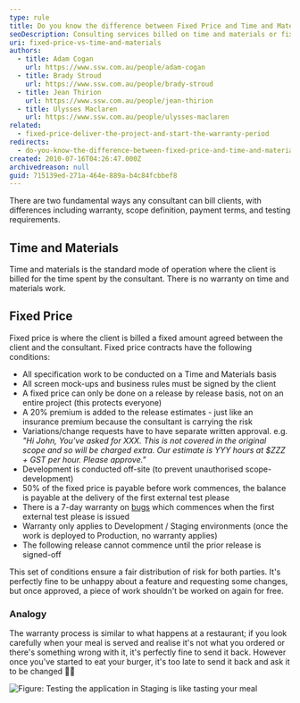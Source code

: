 ```yaml
---
type: rule
title: Do you know the difference between Fixed Price and Time and Materials work?
seoDescription: Consulting services billed on time and materials or fixed price, with differences including warranty, scope definition, payment terms, and testing requirements.
uri: fixed-price-vs-time-and-materials
authors:
  - title: Adam Cogan
    url: https://www.ssw.com.au/people/adam-cogan
  - title: Brady Stroud
    url: https://www.ssw.com.au/people/brady-stroud
  - title: Jean Thirion
    url: https://www.ssw.com.au/people/jean-thirion
  - title: Ulysses Maclaren
    url: https://www.ssw.com.au/people/ulysses-maclaren
related:
  - fixed-price-deliver-the-project-and-start-the-warranty-period
redirects:
  - do-you-know-the-difference-between-fixed-price-and-time-and-materials-work
created: 2010-07-16T04:26:47.000Z
archivedreason: null
guid: 715139ed-271a-464e-889a-b4c84fcbbef8
---
```


There are two fundamental ways any consultant can bill clients, with differences including warranty, scope definition, payment terms, and testing requirements.

<!--endintro-->

## Time and Materials

Time and materials is the standard mode of operation where the client is billed for the time spent by the consultant. There is no warranty on time and materials work.

## Fixed Price

Fixed price is where the client is billed a fixed amount agreed between the client and the consultant. Fixed price contracts have the following conditions:

* All specification work to be conducted on a Time and Materials basis
* All screen mock-ups and business rules must be signed by the client
* A fixed price can only be done on a release by release basis, not on an entire project (this protects everyone)
* A 20% premium is added to the release estimates - just like an insurance premium because the consultant is carrying the risk
* Variations/change requests have to have separate written approval. e.g. _"Hi John, You've asked for XXX. This is not covered in the original scope and so will be charged extra. Our estimate is YYY hours at $ZZZ + GST per hour. Please approve."_
* Development is conducted off-site (to prevent unauthorised scope-development)
* 50% of the fixed price is payable before work commences, the balance is payable at the delivery of the first external test please
* There is a 7-day warranty on [bugs](/management-is-your-client-clear-on-the-definition-of-a-bug) which commences when the first external test please is issued
* Warranty only applies to Development / Staging environments (once the work is deployed to Production, no warranty applies)
* The following release cannot commence until the prior release is signed-off

This set of conditions ensure a fair distribution of risk for both parties. It's perfectly fine to be unhappy about a feature and requesting some changes, but once approved, a piece of work shouldn't be worked on again for free.

### Analogy

The warranty process is similar to what happens at a restaurant; if you look carefully when your meal is served and realise it's not what you ordered or there's something wrong with it, it's perfectly fine to send it back. However once you've started to eat your burger, it's too late to send it back and ask it to be changed 🧑‍🍳

![Figure: Testing the application in Staging is like tasting your meal](refusing-meal-restaurant.jpg "Figure: Refusing a meal at the restaurant")
